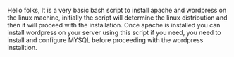 Hello folks,
It is a very basic bash script to install apache and wordpress on the linux machine, initially the script will determine the linux distribution and then it will proceed with the installation.
Once apache is installed you can install wordpress on your server using this script if you need, you need to install and configure MYSQL before proceeding with the wordpress installtion.
